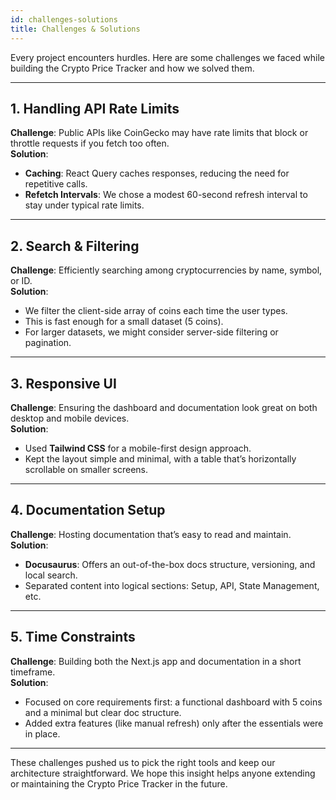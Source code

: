 ```yaml
---
id: challenges-solutions
title: Challenges & Solutions
---
```


Every project encounters hurdles. Here are some challenges we faced while building the Crypto Price Tracker and how we solved them.

---

## 1. Handling API Rate Limits
**Challenge**: Public APIs like CoinGecko may have rate limits that block or throttle requests if you fetch too often.  
**Solution**:  
- **Caching**: React Query caches responses, reducing the need for repetitive calls.  
- **Refetch Intervals**: We chose a modest 60-second refresh interval to stay under typical rate limits.

---

## 2. Search & Filtering
**Challenge**: Efficiently searching among cryptocurrencies by name, symbol, or ID.  
**Solution**:  
- We filter the client-side array of coins each time the user types.  
- This is fast enough for a small dataset (5 coins).  
- For larger datasets, we might consider server-side filtering or pagination.

---

## 3. Responsive UI
**Challenge**: Ensuring the dashboard and documentation look great on both desktop and mobile devices.  
**Solution**:  
- Used **Tailwind CSS** for a mobile-first design approach.  
- Kept the layout simple and minimal, with a table that’s horizontally scrollable on smaller screens.

---

## 4. Documentation Setup
**Challenge**: Hosting documentation that’s easy to read and maintain.  
**Solution**:  
- **Docusaurus**: Offers an out-of-the-box docs structure, versioning, and local search.  
- Separated content into logical sections: Setup, API, State Management, etc.

---

## 5. Time Constraints
**Challenge**: Building both the Next.js app and documentation in a short timeframe.  
**Solution**:  
- Focused on core requirements first: a functional dashboard with 5 coins and a minimal but clear doc structure.  
- Added extra features (like manual refresh) only after the essentials were in place.

---

These challenges pushed us to pick the right tools and keep our architecture straightforward. We hope this insight helps anyone extending or maintaining the Crypto Price Tracker in the future.
